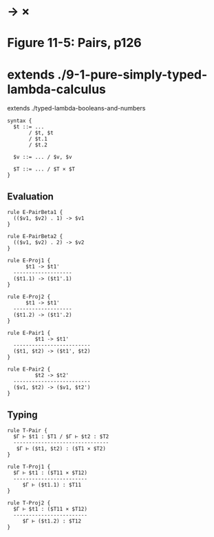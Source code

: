 # → × 
# Figure 11-5: Pairs, p126

# extends ./9-1-pure-simply-typed-lambda-calculus
extends ./typed-lambda-booleans-and-numbers

    syntax {
      $t ::= ...
           / $t, $t
           / $t.1
           / $t.2

      $v ::= ... / $v, $v

      $T ::= ... / $T × $T
    }


## Evaluation

    rule E-PairBeta1 {
      (($v1, $v2) . 1) -> $v1
    }

    rule E-PairBeta2 {
      (($v1, $v2) . 2) -> $v2
    }

    rule E-Proj1 {
          $t1 -> $t1'
      -------------------
      ($t1.1) -> ($t1'.1)
    }

    rule E-Proj2 {
          $t1 -> $t1'
      -------------------
      ($t1.2) -> ($t1'.2)
    }

    rule E-Pair1 {
             $t1 -> $t1'
      -------------------------
      ($t1, $t2) -> ($t1', $t2)
    }

    rule E-Pair2 {
             $t2 -> $t2'
      -------------------------
      ($v1, $t2) -> ($v1, $t2')
    }


## Typing

    rule T-Pair {
      $Γ ⊢ $t1 : $T1 / $Γ ⊢ $t2 : $T2
      -------------------------------
       $Γ ⊢ ($t1, $t2) : ($T1 × $T2)
    }

    rule T-Proj1 {
      $Γ ⊢ $t1 : ($T11 × $T12)
      ------------------------
         $Γ ⊢ ($t1.1) : $T11
    }

    rule T-Proj2 {
      $Γ ⊢ $t1 : ($T11 × $T12)
      ------------------------
         $Γ ⊢ ($t1.2) : $T12
    }
